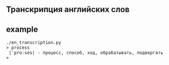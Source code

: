 ## Транскрипция английских слов

## example
```
./en_transcription.py
> process
 |ˈprɑːses| - процесс, способ, ход, обрабатывать, подвергать
>
```
